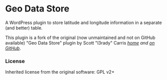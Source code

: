# Geo Data Store

A WordPress plugin to store latitude and longitude information in a separate (and better) table.

This plugin is a fork of the original (now unmaintained and not on GitHub available)
"Geo Data Store" plugin by Scott "l3rady" Carris _[home](http://l3rady.com/) and [on GitHub](https://github.com/l3rady)_.

### License

Inherited license from the original software: GPL v2+